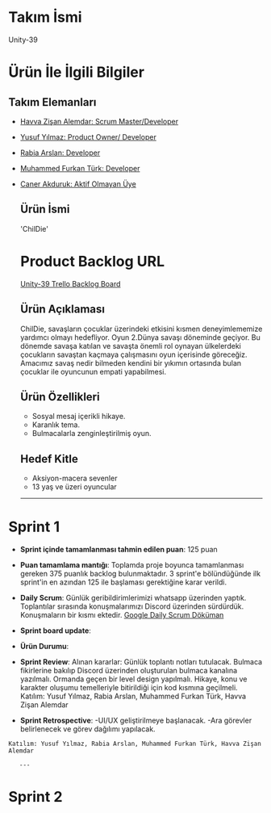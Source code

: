 # **Takım İsmi**

Unity-39

# Ürün İle İlgili Bilgiler

## Takım Elemanları
- [Havva Zişan Alemdar: Scrum Master/Developer](https://github.com/havvazisan)
- [Yusuf Yılmaz: Product Owner/ Developer](https://github.com/yu5ufyilmaz)
- [Rabia Arslan: Developer](https://github.com/feyklave)
- [Muhammed Furkan Türk: Developer](https://github.com/mfurkanturk)
- [Caner Akduruk: Aktif Olmayan Üye](https://github.com/canerakduruk)

  ## Ürün İsmi
  
  'ChilDie'

  # Product Backlog URL
  [Unity-39 Trello Backlog Board](https://trello.com/invite/b/FKLnXL2d/ATTI19b65d1241db6006bacb416f599acd581778D70D/unity-39)

  ## Ürün Açıklaması

  ChilDie, savaşların çocuklar üzerindeki etkisini kısmen deneyimlememize yardımcı olmayı hedefliyor. Oyun 2.Dünya savaşı döneminde geçiyor. Bu dönemde savaşa katılan ve savaşta önemli rol oynayan ülkelerdeki çocukların savaştan kaçmaya çalışmasını oyun içerisinde göreceğiz. Amacımız savaş nedir bilmeden kendini bir yıkımın ortasında bulan çocuklar ile oyuncunun empati yapabilmesi. 

  ## Ürün Özellikleri
  
  - Sosyal mesaj içerikli hikaye.
  - Karanlık tema.
  - Bulmacalarla zenginleştirilmiş oyun.
  
  ## Hedef Kitle

   - Aksiyon-macera sevenler
   - 13 yaş ve üzeri oyuncular

  ---

# Sprint 1

  - **Sprint içinde tamamlanması tahmin edilen puan**: 125 puan

  -  **Puan tamamlama mantığı**: Toplamda proje boyunca tamamlanması gereken 375 puanlık backlog bulunmaktadır. 3 sprint'e bölündüğünde ilk sprint'in en azından 125 ile başlaması gerektiğine karar verildi.

  -  **Daily Scrum**: Günlük geribildirimlerimizi whatsapp üzerinden yaptık. Toplantılar sırasında konuşmalarımızı Discord üzerinden sürdürdük. Konuşmaların bir kısmı ektedir.
    [Google Daily Scrum Döküman](https://docs.google.com/document/d/1kbJguhVFqE5Gtyb0yvew65h-MpoLBR-cYYN5P8h0GVQ/edit?usp=sharing)

  -  **Sprint board update**:

  -   **Ürün Durumu**:
    

  -   **Sprint Review**:
       Alınan kararlar: Günlük toplantı notları tutulacak. Bulmaca fikirlerine bakılıp Discord üzerinden oluşturulan bulmaca kanalına yazılmalı. Ormanda geçen bir level design yapılmalı. Hikaye, konu ve karakter oluşumu temelleriyle bitirildiği için kod kısmına geçilmeli.
      Katılım: Yusuf Yılmaz, Rabia Arslan, Muhammed Furkan Türk, Havva Zişan Alemdar

  -   **Sprint Retrospective**:
      -UI/UX geliştirilmeye başlanacak.
      -Ara görevler belirlenecek ve görev dağılımı yapılacak.
      
    Katılım: Yusuf Yılmaz, Rabia Arslan, Muhammed Furkan Türk, Havva Zişan Alemdar

       ---

# Sprint 2
      
  
  
